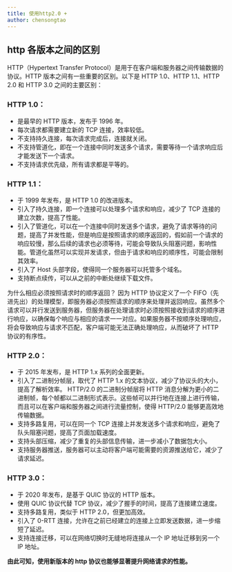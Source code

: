 ```yaml
---
title: 使用http2.0 + 
author: chensongtao
---
```


## http 各版本之间的区别

HTTP（Hypertext Transfer Protocol）是用于在客户端和服务器之间传输数据的协议。HTTP 版本之间有一些重要的区别。以下是 HTTP 1.0、HTTP 1.1、HTTP 2.0 和 HTTP 3.0 之间的主要区别：

### HTTP 1.0：

- 是最早的 HTTP 版本，发布于 1996 年。
- 每次请求都需要建立新的 TCP 连接，效率较低。
- 不支持持久连接，每次请求完成后，连接就关闭。
- 不支持管道化，即在一个连接中同时发送多个请求，需要等待一个请求响应后才能发送下一个请求。
- 不支持请求优先级，所有请求都是平等的。

### HTTP 1.1：

- 于 1999 年发布，是 HTTP 1.0 的改进版本。
- 引入了持久连接，即一个连接可以处理多个请求和响应，减少了 TCP 连接的建立次数，提高了性能。
- 引入了管道化，可以在一个连接中同时发送多个请求，避免了请求等待的问题，提高了并发性能，但是响应是按照请求的顺序返回的，假如前一个请求的响应较慢，那么后续的请求也必须等待，可能会导致队头阻塞问题，影响性能。管道化虽然可以实现并发请求，但由于请求和响应的顺序性，可能会限制其效率。
- 引入了 Host 头部字段，使得同一个服务器可以托管多个域名。
- 支持断点续传，可以从之前的中断处继续下载文件。

为什么相应必须按照请求时的顺序返回？
因为 HTTP 协议定义了一个 FIFO（先进先出）的处理模型，即服务器必须按照请求的顺序来处理并返回响应。虽然多个请求可以并行发送到服务器，但服务器在处理请求时必须按照接收到请求的顺序进行响应，以确保每个响应与相应的请求一一对应。如果服务器不按顺序处理响应，将会导致响应与请求不匹配，客户端可能无法正确处理响应，从而破坏了 HTTP 协议的有序性。

### HTTP 2.0：

- 于 2015 年发布，是 HTTP 1.x 系列的全面更新。
- 引入了二进制分帧层，取代了 HTTP 1.x 的文本协议，减少了协议头的大小，提高了解析效率。
  HTTP/2.0 的二进制分帧层将 HTTP 消息分解为更小的二进制帧，每个帧都以二进制形式表示。这些帧可以并行地在连接上进行传输，而且可以在客户端和服务器之间进行流量控制，使得 HTTP/2.0 能够更高效地传输数据。
- 支持多路复用，可以在同一个 TCP 连接上并发发送多个请求和响应，避免了队头阻塞问题，提高了页面加载速度。
- 支持头部压缩，减少了重复的头部信息传输，进一步减小了数据包大小。
- 支持服务器推送，服务器可以主动将客户端可能需要的资源推送给它，减少了请求延迟。

### HTTP 3.0：

- 于 2020 年发布，是基于 QUIC 协议的 HTTP 版本。
- 使用 QUIC 协议代替 TCP 协议，减少了握手的时间，提高了连接建立速度。
- 支持多路复用，类似于 HTTP 2.0，但更加高效。
- 引入了 0-RTT 连接，允许在之前已经建立的连接上立即发送数据，进一步缩短了延迟。
- 支持连接迁移，可以在网络切换时无缝地将连接从一个 IP 地址迁移到另一个 IP 地址。

**由此可知，使用新版本的 http 协议也能够显著提升网络请求的性能。**
